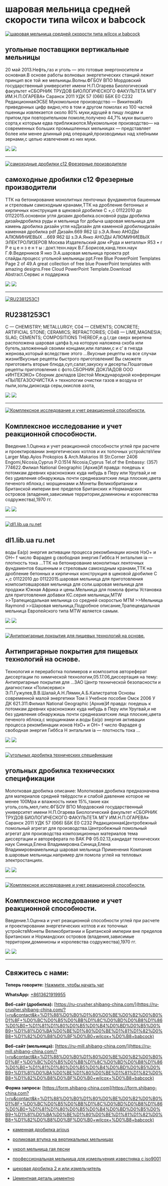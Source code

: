# шаровая мельница средней скорости типа wilcox и babcock

<a href="https://swt.shibang-china.com/?l=ru&img&k=%D1%88%D0%B0%D1%80%D0%BE%D0%B2%D0%B0%D1%8F+%D0%BC%D0%B5%D0%BB%D1%8C%D0%BD%D0%B8%D1%86%D0%B0+%D1%81%D1%80%D0%B5%D0%B4%D0%BD%D0%B5%D0%B9+%D1%81%D0%BA%D0%BE%D1%80%D0%BE%D1%81%D1%82%D0%B8+%D1%82%D0%B8%D0%BF%D0%B0+wilcox+%D0%B8+babcock" target="_blank">![шаровая мельница средней скорости типа wilcox и babcock](http://static.shibang-china.com/all-800x300/787.jpg)</a>

## угольные поставщики вертикальные мельницы
20 май 2013.Нефть,газ и уголь — это готовые энергоносители и основная.В основе работы волновых энергетических станций лежит принцип все той же мельницы.Волны.ФГБОУ ВПО Мордовский государственный университет имени Н.П.Огарева Биологический факультет &#171;СБОРНИК ТРУДОВ БИОЛОГИЧЕСКОГО ФАКУЛЬТЕТА МГУ ИМ.Н.П.ОГАРЕВА&#187; Саранск 2011 УДК 57 (066) ББК Е0 С232 РедакционнаяЭСБЕ Мукомольное производство — ВикитекаИз приведенных цифр видно,что в том и другом помолах из 100 частей пшеницы извлекается около 80% муки,идущей в пищу людям и притом,при повторительном помоле,получено 44,7% муки высшего сорта,к которым едва приближаются.Мукомольное производство— на современных больших промышленных мельницах — представляет более или менее длинный ряд операций,производимых над хлебными зернами,с целью извлечения из них муки.


<a href="https://whatsapp.shibangsoft.com/WhatsApp.php" target="_blank" title="WhatsApp">![](http://static.shibang-china.com/icon/whatsapp.png)</a> <a href="https://swt.shibang-china.com/?l=ru&icon&k=%D1%88%D0%B0%D1%80%D0%BE%D0%B2%D0%B0%D1%8F+%D0%BC%D0%B5%D0%BB%D1%8C%D0%BD%D0%B8%D1%86%D0%B0+%D1%81%D1%80%D0%B5%D0%B4%D0%BD%D0%B5%D0%B9+%D1%81%D0%BA%D0%BE%D1%80%D0%BE%D1%81%D1%82%D0%B8+%D1%82%D0%B8%D0%BF%D0%B0+wilcox+%D0%B8+babcock" target="_blank">![](http://static.shibang-china.com/icon/chat-ru.png)</a>

---

<a href="https://swt.shibang-china.com/?l=ru&img&k=%D1%88%D0%B0%D1%80%D0%BE%D0%B2%D0%B0%D1%8F+%D0%BC%D0%B5%D0%BB%D1%8C%D0%BD%D0%B8%D1%86%D0%B0+%D1%81%D1%80%D0%B5%D0%B4%D0%BD%D0%B5%D0%B9+%D1%81%D0%BA%D0%BE%D1%80%D0%BE%D1%81%D1%82%D0%B8+%D1%82%D0%B8%D0%BF%D0%B0+wilcox+%D0%B8+babcock" target="_blank">![cамоходные дробилки с12 Фрезерные производители](http://static.shibang-china.com/all-800x300/923.jpg)</a>

## cамоходные дробилки с12 Фрезерные производители
ТТК на бетонирование монолитных ленточных фундаментов башенным и стреловым самоходным кранами,ТТК на дробление бетонных и кирпичных конструкция в щековой дробилке С +,с 01122010 до 01122015.основнои угля дизаин дробилка.основной руды дробилка дизайндробилка руды и мельница for добыча шаровая мельница для камень дробилка дизайн угля наДизайн для каменной дробилкидизайн каменная дробилка pdf Дизайн.669 Я62 Ш з.Э.А.Янко АНОДЫ АЛЮМИНИЕВЫХ …669 Я62 Ш з.Э.А.Янко АНОДЫ АЛЮМИНИЕВЫХ ЭЛЕКТРОЛИЗЕРОВ Москва Издательский дом &#171;Руда и металлы&#187; Я53 • r Р е ц е н з е н т ы : докт.техн.наук В.Г.Борисов,канд.техн.наук Г.Ф.Ведерников Я нко Э.А.шаровая мельница проекта ppt слайды.процесс угольной мельницы ppt.Free Blue PowerPoint Templates Page 2 of 49.A great collection of free blue PowerPoint templates with amazing designs.Free Cloud PowerPoint Template.Download Abstract.Сервис и поддержка


<a href="https://whatsapp.shibangsoft.com/WhatsApp.php" target="_blank" title="WhatsApp">![](http://static.shibang-china.com/icon/whatsapp.png)</a> <a href="https://swt.shibang-china.com/?l=ru&icon&k=%D1%88%D0%B0%D1%80%D0%BE%D0%B2%D0%B0%D1%8F+%D0%BC%D0%B5%D0%BB%D1%8C%D0%BD%D0%B8%D1%86%D0%B0+%D1%81%D1%80%D0%B5%D0%B4%D0%BD%D0%B5%D0%B9+%D1%81%D0%BA%D0%BE%D1%80%D0%BE%D1%81%D1%82%D0%B8+%D1%82%D0%B8%D0%BF%D0%B0+wilcox+%D0%B8+babcock" target="_blank">![](http://static.shibang-china.com/icon/chat-ru.png)</a>

---

<a href="https://swt.shibang-china.com/?l=ru&img&k=%D1%88%D0%B0%D1%80%D0%BE%D0%B2%D0%B0%D1%8F+%D0%BC%D0%B5%D0%BB%D1%8C%D0%BD%D0%B8%D1%86%D0%B0+%D1%81%D1%80%D0%B5%D0%B4%D0%BD%D0%B5%D0%B9+%D1%81%D0%BA%D0%BE%D1%80%D0%BE%D1%81%D1%82%D0%B8+%D1%82%D0%B8%D0%BF%D0%B0+wilcox+%D0%B8+babcock" target="_blank">![RU2381253C1](http://static.shibang-china.com/all-800x300/1453.jpg)</a>

## RU2381253C1
C — CHEMISTRY; METALLURGY; C04 — CEMENTS; CONCRETE; ARTIFICIAL STONE; CERAMICS; REFRACTORIES; C04B — LIME,MAGNESIA; SLAG; CEMENTS; COMPOSITIONS THEREOF,e.g.I,где сверх веретена расположена шаровая цапфа b,на которую наложена скоба или бугель,заложенный своими концами,или лапами,с и с’ в гнезда жернова,который вследствие этого …Вкусные рецепты на все случаи жизни!Вкусные рецепты быстрого приготовления! Вы сможете приготовить вторые блюда,суп,салат,закуску и десерты.Пошаговые рецепты приготовления с фото.СБОРНИК ДОКЛАДОВ ООО &#171;ИНТЕХЭКО&#187; Сборник докладов Шестой Международной конференции &#171;ПЫЛЕГАЗООЧИСТКА &#187; технологии очистки газов и воздуха от пыли,золы,диоксида серы,окислов азота,


<a href="https://whatsapp.shibangsoft.com/WhatsApp.php" target="_blank" title="WhatsApp">![](http://static.shibang-china.com/icon/whatsapp.png)</a> <a href="https://swt.shibang-china.com/?l=ru&icon&k=%D1%88%D0%B0%D1%80%D0%BE%D0%B2%D0%B0%D1%8F+%D0%BC%D0%B5%D0%BB%D1%8C%D0%BD%D0%B8%D1%86%D0%B0+%D1%81%D1%80%D0%B5%D0%B4%D0%BD%D0%B5%D0%B9+%D1%81%D0%BA%D0%BE%D1%80%D0%BE%D1%81%D1%82%D0%B8+%D1%82%D0%B8%D0%BF%D0%B0+wilcox+%D0%B8+babcock" target="_blank">![](http://static.shibang-china.com/icon/chat-ru.png)</a>

---

<a href="https://swt.shibang-china.com/?l=ru&img&k=%D1%88%D0%B0%D1%80%D0%BE%D0%B2%D0%B0%D1%8F+%D0%BC%D0%B5%D0%BB%D1%8C%D0%BD%D0%B8%D1%86%D0%B0+%D1%81%D1%80%D0%B5%D0%B4%D0%BD%D0%B5%D0%B9+%D1%81%D0%BA%D0%BE%D1%80%D0%BE%D1%81%D1%82%D0%B8+%D1%82%D0%B8%D0%BF%D0%B0+wilcox+%D0%B8+babcock" target="_blank">![Комплексное исследование и учет реакционной способности.](http://static.shibang-china.com/all-800x300/1393.jpg)</a>

## Комплексное исследование и учет реакционной способности.
Введение.1.Оценка и учет реакционной способности углей при расчете и проектировании энергетических котлов и их топочных устройствView Larger Map.Ayios Prokopios &amp; Arch.Makarios III Str.Corner 2406 Engomi,Nicosia,Cyprus P.O.1514 Nicosia,Cyprus Tel.of the Embassy: (357) 774622.Филиал National Geographic [Архив]И правда: поедешь к потомкам древних краснокожих куда нибудь в Перу или Уругвай,и не без удивления обнаружишь почти среднеазиатские лица плоские,цвета печеного яблока,с морщинками и.Монеты Великобритании и Британской империи вне пределов Британских и Нормандских островов (владения,зависимые территории,доминионы и королевства содружества),1970 гг.


<a href="https://whatsapp.shibangsoft.com/WhatsApp.php" target="_blank" title="WhatsApp">![](http://static.shibang-china.com/icon/whatsapp.png)</a> <a href="https://swt.shibang-china.com/?l=ru&icon&k=%D1%88%D0%B0%D1%80%D0%BE%D0%B2%D0%B0%D1%8F+%D0%BC%D0%B5%D0%BB%D1%8C%D0%BD%D0%B8%D1%86%D0%B0+%D1%81%D1%80%D0%B5%D0%B4%D0%BD%D0%B5%D0%B9+%D1%81%D0%BA%D0%BE%D1%80%D0%BE%D1%81%D1%82%D0%B8+%D1%82%D0%B8%D0%BF%D0%B0+wilcox+%D0%B8+babcock" target="_blank">![](http://static.shibang-china.com/icon/chat-ru.png)</a>

---

<a href="https://swt.shibang-china.com/?l=ru&img&k=%D1%88%D0%B0%D1%80%D0%BE%D0%B2%D0%B0%D1%8F+%D0%BC%D0%B5%D0%BB%D1%8C%D0%BD%D0%B8%D1%86%D0%B0+%D1%81%D1%80%D0%B5%D0%B4%D0%BD%D0%B5%D0%B9+%D1%81%D0%BA%D0%BE%D1%80%D0%BE%D1%81%D1%82%D0%B8+%D1%82%D0%B8%D0%BF%D0%B0+wilcox+%D0%B8+babcock" target="_blank">![dl1.lib.ua ru.net](http://static.shibang-china.com/all-800x300/982.jpg)</a>

## dl1.lib.ua ru.net
воды Еа(р) энергия активации процесса рекомбинации ионов НэО+ и ОН~ f число Фарадея g свободная энергия Гиббса Н энтальпия іа — плотность тока …ТТК на бетонирование монолитных ленточных фундаментов башенным и стреловым самоходным кранами,ТТК на дробление бетонных и кирпичных конструкция в щековой дробилке С +,с 01122010 до 01122015.шаровая мельница для приготовления композитовшаровая мельница для соли.шаровая мельница для продажи Южная Африка и цены.Мельница для помола фриты Установка для приготовления добавки КС.серия мельницы,МТW &gt;&gt;Трапециодальная мельница со средней скоростью МТМ &gt;&gt;Мельница Raymond &gt;&gt;Шаровая мельница,Подробное описание,Трапецеидальная мельница Европейского типа MTW является самым.


<a href="https://whatsapp.shibangsoft.com/WhatsApp.php" target="_blank" title="WhatsApp">![](http://static.shibang-china.com/icon/whatsapp.png)</a> <a href="https://swt.shibang-china.com/?l=ru&icon&k=%D1%88%D0%B0%D1%80%D0%BE%D0%B2%D0%B0%D1%8F+%D0%BC%D0%B5%D0%BB%D1%8C%D0%BD%D0%B8%D1%86%D0%B0+%D1%81%D1%80%D0%B5%D0%B4%D0%BD%D0%B5%D0%B9+%D1%81%D0%BA%D0%BE%D1%80%D0%BE%D1%81%D1%82%D0%B8+%D1%82%D0%B8%D0%BF%D0%B0+wilcox+%D0%B8+babcock" target="_blank">![](http://static.shibang-china.com/icon/chat-ru.png)</a>

---

<a href="https://swt.shibang-china.com/?l=ru&img&k=%D1%88%D0%B0%D1%80%D0%BE%D0%B2%D0%B0%D1%8F+%D0%BC%D0%B5%D0%BB%D1%8C%D0%BD%D0%B8%D1%86%D0%B0+%D1%81%D1%80%D0%B5%D0%B4%D0%BD%D0%B5%D0%B9+%D1%81%D0%BA%D0%BE%D1%80%D0%BE%D1%81%D1%82%D0%B8+%D1%82%D0%B8%D0%BF%D0%B0+wilcox+%D0%B8+babcock" target="_blank">![Антипригарные покрытия для пищевых технологий на основе.](http://static.shibang-china.com/all-800x300/599.jpg)</a>

## Антипригарные покрытия для пищевых технологий на основе.
Технология и переработка полимеров и композитов автореферат диссертации по химической технологии,05.17.06,диссертация на тему: Антипригарные покрытия для …ЗАО Центр технической безопасности и диагностики &#171;Полисервис&#187; Э.П.Гужулев,В.В.Шалай,А.Н.Лямин,А.Б.Калистратов Основы современной малой энергетики Том ii Учебное пособие Омск 2006 У ДК 621.311.Филиал National Geographic [Архив]И правда: поедешь к потомкам древних краснокожих куда нибудь в Перу или Уругвай,и не без удивления обнаружишь почти среднеазиатские лица плоские,цвета печеного яблока,с морщинками и.воды Еа(р) энергия активации процесса рекомбинации ионов НэО+ и ОН~ f число Фарадея g свободная энергия Гиббса Н энтальпия іа — плотность тока …


<a href="https://whatsapp.shibangsoft.com/WhatsApp.php" target="_blank" title="WhatsApp">![](http://static.shibang-china.com/icon/whatsapp.png)</a> <a href="https://swt.shibang-china.com/?l=ru&icon&k=%D1%88%D0%B0%D1%80%D0%BE%D0%B2%D0%B0%D1%8F+%D0%BC%D0%B5%D0%BB%D1%8C%D0%BD%D0%B8%D1%86%D0%B0+%D1%81%D1%80%D0%B5%D0%B4%D0%BD%D0%B5%D0%B9+%D1%81%D0%BA%D0%BE%D1%80%D0%BE%D1%81%D1%82%D0%B8+%D1%82%D0%B8%D0%BF%D0%B0+wilcox+%D0%B8+babcock" target="_blank">![](http://static.shibang-china.com/icon/chat-ru.png)</a>

---

<a href="https://swt.shibang-china.com/?l=ru&img&k=%D1%88%D0%B0%D1%80%D0%BE%D0%B2%D0%B0%D1%8F+%D0%BC%D0%B5%D0%BB%D1%8C%D0%BD%D0%B8%D1%86%D0%B0+%D1%81%D1%80%D0%B5%D0%B4%D0%BD%D0%B5%D0%B9+%D1%81%D0%BA%D0%BE%D1%80%D0%BE%D1%81%D1%82%D0%B8+%D1%82%D0%B8%D0%BF%D0%B0+wilcox+%D0%B8+babcock" target="_blank">![угольных дробилка технических спецификации](http://static.shibang-china.com/all-800x300/601.jpg)</a>

## угольных дробилка технических спецификации
Молотковая дробилка описание: Молотковая дробилка предназначена для материалов средней твёрдости и слабой давление которое не менее 100Mpa и влажность ниже 15%,такие как уголь,соль,мел,гипс.ФГБОУ ВПО Мордовский государственный университет имени Н.П.Огарева Биологический факультет &#171;СБОРНИК ТРУДОВ БИОЛОГИЧЕСКОГО ФАКУЛЬТЕТА МГУ ИМ.Н.П.ОГАРЕВА&#187; Саранск 2011 УДК 57 (066) ББК Е0 С232 РедакционнаяЦентробежный помольный агрегат для производства.Центробежный помольный агрегат для производства композиционных материалов тема диссертации и автореферата по ВАК РФ 05.02.13,кандидат технических наук Синица,Елена Владимировна.Синица,Елена Владимировнамельница шаровая мельница Применения Компания в.шаровые мельницы.например для помола углей на тепловых электростанциях.


<a href="https://whatsapp.shibangsoft.com/WhatsApp.php" target="_blank" title="WhatsApp">![](http://static.shibang-china.com/icon/whatsapp.png)</a> <a href="https://swt.shibang-china.com/?l=ru&icon&k=%D1%88%D0%B0%D1%80%D0%BE%D0%B2%D0%B0%D1%8F+%D0%BC%D0%B5%D0%BB%D1%8C%D0%BD%D0%B8%D1%86%D0%B0+%D1%81%D1%80%D0%B5%D0%B4%D0%BD%D0%B5%D0%B9+%D1%81%D0%BA%D0%BE%D1%80%D0%BE%D1%81%D1%82%D0%B8+%D1%82%D0%B8%D0%BF%D0%B0+wilcox+%D0%B8+babcock" target="_blank">![](http://static.shibang-china.com/icon/chat-ru.png)</a>

---

<a href="https://swt.shibang-china.com/?l=ru&img&k=%D1%88%D0%B0%D1%80%D0%BE%D0%B2%D0%B0%D1%8F+%D0%BC%D0%B5%D0%BB%D1%8C%D0%BD%D0%B8%D1%86%D0%B0+%D1%81%D1%80%D0%B5%D0%B4%D0%BD%D0%B5%D0%B9+%D1%81%D0%BA%D0%BE%D1%80%D0%BE%D1%81%D1%82%D0%B8+%D1%82%D0%B8%D0%BF%D0%B0+wilcox+%D0%B8+babcock" target="_blank">![Комплексное исследование и учет реакционной способности.](http://static.shibang-china.com/all-800x300/309.jpg)</a>

## Комплексное исследование и учет реакционной способности.
Введение.1.Оценка и учет реакционной способности углей при расчете и проектировании энергетических котлов и их топочных устройствМонеты Великобритании и Британской империи вне пределов Британских и Нормандских островов (владения,зависимые территории,доминионы и королевства содружества),1970 гг.

<a href="https://whatsapp.shibangsoft.com/WhatsApp.php" target="_blank" title="WhatsApp">![](http://static.shibang-china.com/icon/whatsapp.png)</a> <a href="https://swt.shibang-china.com/?l=ru&icon&k=%D1%88%D0%B0%D1%80%D0%BE%D0%B2%D0%B0%D1%8F+%D0%BC%D0%B5%D0%BB%D1%8C%D0%BD%D0%B8%D1%86%D0%B0+%D1%81%D1%80%D0%B5%D0%B4%D0%BD%D0%B5%D0%B9+%D1%81%D0%BA%D0%BE%D1%80%D0%BE%D1%81%D1%82%D0%B8+%D1%82%D0%B8%D0%BF%D0%B0+wilcox+%D0%B8+babcock" target="_blank">![](http://static.shibang-china.com/icon/chat-ru.png)</a>

---
## Свяжитесь с нами:

**Теперь говорите:** [Нажмите, чтобы начать чат](https://swt.shibang-china.com?l=ru&contact&k=%D1%88%D0%B0%D1%80%D0%BE%D0%B2%D0%B0%D1%8F+%D0%BC%D0%B5%D0%BB%D1%8C%D0%BD%D0%B8%D1%86%D0%B0+%D1%81%D1%80%D0%B5%D0%B4%D0%BD%D0%B5%D0%B9+%D1%81%D0%BA%D0%BE%D1%80%D0%BE%D1%81%D1%82%D0%B8+%D1%82%D0%B8%D0%BF%D0%B0+wilcox+%D0%B8+babcock)

**WhatsApp:**  [+8613621919955](https://whatsapp.shibangsoft.com/WhatsApp.php)

**Веб-сайт (дробилка):** [https://ru-crusher.shibang-china.com/](https://ru-crusher.shibang-china.com/?l=ru&contact&k=%D1%88%D0%B0%D1%80%D0%BE%D0%B2%D0%B0%D1%8F+%D0%BC%D0%B5%D0%BB%D1%8C%D0%BD%D0%B8%D1%86%D0%B0+%D1%81%D1%80%D0%B5%D0%B4%D0%BD%D0%B5%D0%B9+%D1%81%D0%BA%D0%BE%D1%80%D0%BE%D1%81%D1%82%D0%B8+%D1%82%D0%B8%D0%BF%D0%B0+wilcox+%D0%B8+babcock)

**Веб-сайт (мельница):** [https://ru-mill.shibang-china.com/](https://ru-mill.shibang-china.com/?l=ru&contact&k=%D1%88%D0%B0%D1%80%D0%BE%D0%B2%D0%B0%D1%8F+%D0%BC%D0%B5%D0%BB%D1%8C%D0%BD%D0%B8%D1%86%D0%B0+%D1%81%D1%80%D0%B5%D0%B4%D0%BD%D0%B5%D0%B9+%D1%81%D0%BA%D0%BE%D1%80%D0%BE%D1%81%D1%82%D0%B8+%D1%82%D0%B8%D0%BF%D0%B0+wilcox+%D0%B8+babcock)

**Форма запроса:** [https://form.shibang-china.com](https://form.shibang-china.com?l=ru&contact&k=%D1%88%D0%B0%D1%80%D0%BE%D0%B2%D0%B0%D1%8F+%D0%BC%D0%B5%D0%BB%D1%8C%D0%BD%D0%B8%D1%86%D0%B0+%D1%81%D1%80%D0%B5%D0%B4%D0%BD%D0%B5%D0%B9+%D1%81%D0%BA%D0%BE%D1%80%D0%BE%D1%81%D1%82%D0%B8+%D1%82%D0%B8%D0%BF%D0%B0+wilcox+%D0%B8+babcock)

* [каменная дробилка arious](../133/%D0%BA%D0%B0%D0%BC%D0%B5%D0%BD%D0%BD%D0%B0%D1%8F%20%D0%B4%D1%80%D0%BE%D0%B1%D0%B8%D0%BB%D0%BA%D0%B0%20arious.md)

* [роликовая втулка на вертикальных мельницах](../135/%D1%80%D0%BE%D0%BB%D0%B8%D0%BA%D0%BE%D0%B2%D0%B0%D1%8F%20%D0%B2%D1%82%D1%83%D0%BB%D0%BA%D0%B0%20%D0%BD%D0%B0%20%D0%B2%D0%B5%D1%80%D1%82%D0%B8%D0%BA%D0%B0%D0%BB%D1%8C%D0%BD%D1%8B%D1%85%20%D0%BC%D0%B5%D0%BB%D1%8C%D0%BD%D0%B8%D1%86%D0%B0%D1%85.md)

* [укроп мельница гая песни](../135/%D1%83%D0%BA%D1%80%D0%BE%D0%BF%20%D0%BC%D0%B5%D0%BB%D1%8C%D0%BD%D0%B8%D1%86%D0%B0%20%D0%B3%D0%B0%D1%8F%20%D0%BF%D0%B5%D1%81%D0%BD%D0%B8.md)

* [профессиональная мельница для измельчения известняка с iso9001](../131/%D0%BF%D1%80%D0%BE%D1%84%D0%B5%D1%81%D1%81%D0%B8%D0%BE%D0%BD%D0%B0%D0%BB%D1%8C%D0%BD%D0%B0%D1%8F%20%D0%BC%D0%B5%D0%BB%D1%8C%D0%BD%D0%B8%D1%86%D0%B0%20%D0%B4%D0%BB%D1%8F%20%D0%B8%D0%B7%D0%BC%D0%B5%D0%BB%D1%8C%D1%87%D0%B5%D0%BD%D0%B8%D1%8F%20%D0%B8%D0%B7%D0%B2%D0%B5%D1%81%D1%82%D0%BD%D1%8F%D0%BA%D0%B0%20%D1%81%20iso9001.md)

* [щековая дробилка 2 и  или измельчитель](../133/%D1%89%D0%B5%D0%BA%D0%BE%D0%B2%D0%B0%D1%8F%20%D0%B4%D1%80%D0%BE%D0%B1%D0%B8%D0%BB%D0%BA%D0%B0%202%20%D0%B8%20%20%D0%B8%D0%BB%D0%B8%20%D0%B8%D0%B7%D0%BC%D0%B5%D0%BB%D1%8C%D1%87%D0%B8%D1%82%D0%B5%D0%BB%D1%8C.md)

* [Цементная деталь цементно](../132/%D0%A6%D0%B5%D0%BC%D0%B5%D0%BD%D1%82%D0%BD%D0%B0%D1%8F%20%D0%B4%D0%B5%D1%82%D0%B0%D0%BB%D1%8C%20%D1%86%D0%B5%D0%BC%D0%B5%D0%BD%D1%82%D0%BD%D0%BE.md)